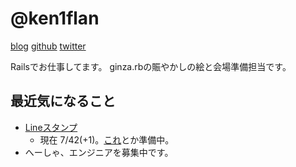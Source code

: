 # @ken1flan

[blog](https://www.tumblr.com/blog/ken1flan)
[github](https://github.com/ken1flan)
[twitter](https://twitter.com/ken1flan)

Railsでお仕事してます。
ginza.rbの賑やかしの絵と会場準備担当です。

## 最近気になること
* [Lineスタンプ](https://github.com/ginzarb/zagin_stamps)
  * 現在 7/42(+1)。[これ](https://github.com/ginzarb/zagin_stamps/pull/14)とか準備中。
* へーしゃ、エンジニアを募集中です。
